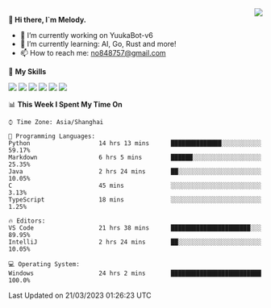 <a href="#">
  <img align="right" src="https://github-readme-stats.vercel.app/api?username=melodyyuuka&count_private=true&show_icons=true" />
</a>

**👋 Hi there, I`m Melody.**

- 🔭 I’m currently working on YuukaBot-v6
- 🌱 I’m currently learning: AI, Go, Rust and more!
- 📫 How to reach me: no848757@gmail.com

🌟 **My Skills** 

![](https://img.shields.io/badge/-Python-3e74a2?style=flat-square&logo=Python&logoColor=fff)
![](https://img.shields.io/badge/-Java-007396?style=flat-square&logo=OpenJDK&logoColor=fff)
![](https://img.shields.io/badge/-Node.js-339933?style=flat-square&logo=Node.js&logoColor=fff)
![](https://img.shields.io/badge/-Git-f05032?style=flat-square&logo=git&logoColor=fff)
![](https://img.shields.io/badge/-PostgreSQL-4169e1?style=flat-square&logo=PostgreSQL&logoColor=fff)
![](https://img.shields.io/badge/-VSCode-007acc?style=flat-square&logo=Visual-Studio-Code&logoColor=fff)


<!--START_SECTION:waka-->
📊 **This Week I Spent My Time On** 

```text
⌚︎ Time Zone: Asia/Shanghai

💬 Programming Languages: 
Python                   14 hrs 13 mins      ██████████████░░░░░░░░░░░   59.17% 
Markdown                 6 hrs 5 mins        ██████░░░░░░░░░░░░░░░░░░░   25.35% 
Java                     2 hrs 24 mins       ██░░░░░░░░░░░░░░░░░░░░░░░   10.05% 
C                        45 mins             ░░░░░░░░░░░░░░░░░░░░░░░░░   3.13% 
TypeScript               18 mins             ░░░░░░░░░░░░░░░░░░░░░░░░░   1.25%

🔥 Editors: 
VS Code                  21 hrs 38 mins      ██████████████████████░░░   89.95% 
IntelliJ                 2 hrs 24 mins       ██░░░░░░░░░░░░░░░░░░░░░░░   10.05%

💻 Operating System: 
Windows                  24 hrs 2 mins       █████████████████████████   100.0%

```


 Last Updated on 21/03/2023 01:26:23 UTC
<!--END_SECTION:waka-->

